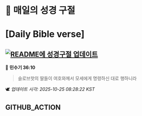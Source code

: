 # 🙏 매일의 성경 구절
# [Daily Bible verse]
## [![README에 성경구절 업데이트](https://github.com/DONGSUKA/first_test/actions/workflows/update-readme-bible.yml/badge.svg)](https://github.com/DONGSUKA/first_test/actions/workflows/update-readme-bible.yml)
<!-- START_BIBLE_VERSE -->
📖 **민수기 36:10**
> 슬로브핫의 딸들이 여호와께서 모세에게 명령하신 대로 행하니라

🕊️ _업데이트 시각: 2025-10-25 08:28:22 KST_
  <!-- END_BIBLE_VERSE -->
## GITHUB_ACTION
